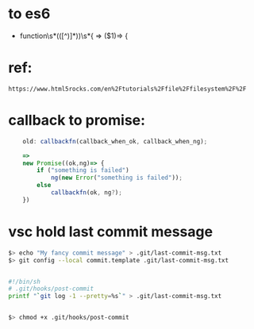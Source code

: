 # to es6

- function\s*\(([^)]*)\)\s\*\{ => (\$1)=> {

# ref:

    https://www.html5rocks.com/en%2Ftutorials%2Ffile%2Ffilesystem%2F%2F

# callback to promise:

```js
    old: callbackfn(callback_when_ok, callback_when_ng);

    =>
    new Promise((ok,ng)=> {
        if ("something is failed")
            ng(new Error("something is failed"));
        else
            callbackfn(ok, ng?);
    })
```

# vsc hold last commit message

```bash
$> echo "My fancy commit message" > .git/last-commit-msg.txt
$> git config --local commit.template .git/last-commit-msg.txt


#!/bin/sh
# .git/hooks/post-commit
printf "`git log -1 --pretty=%s`" > .git/last-commit-msg.txt


$> chmod +x .git/hooks/post-commit
```
